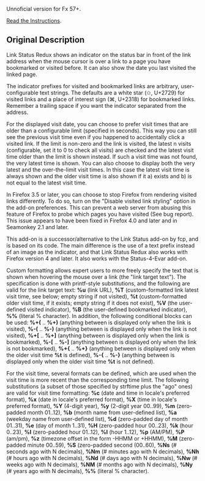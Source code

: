 Unnoficial version for Fx 57+.

[Read the Instructions](https://github.com/xiaoxiaoflood/firefox-scripts/tree/master/extensions#instructions).

Original Description
---
Link Status Redux shows an indicator on the status bar in front of the link address when the mouse cursor is over a link to a page you have bookmarked or visited before. It can also show the date you last visited the linked page.

The indicator prefixes for visited and bookmarked links are arbitrary, user-configurable text strings. The defaults are a white star (✩, U+2729) for visited links and a place of interest sign (⌘, U+2318) for bookmarked links. Remember a trailing space if you want the indicator separated from the address.

For the displayed visit date, you can choose to prefer visit times that are older than a configurable limit (specified in seconds). This way you can still see the previous visit time even if you happened to accidentally click a visited link. If the limit is non-zero and the link is visited, the latest n visits (configurable, set it to 0 to check all visits) are checked and the latest visit time older than the limit is shown instead. If such a visit time was not found, the very latest time is shown. You can also choose to display both the very latest and the over-the-limit visit times. In this case the latest visit time is always shown and the older visit time is also shown if it a) exists and b) is not equal to the latest visit time.

In Firefox 3.5 or later, you can choose to stop Firefox from rendering visited links differently. To do so, turn on the "Disable visited link styling" option in the add-on preferences. This can prevent a web server from abusing this feature of Firefox to probe which pages you have visited (See bug report). This issue appears to have been fixed in Firefox 4.0 and later and in Seamonkey 2.1 and later.

This add-on is a successor/alternative to the Link Status add-on by fcp, and is based on its code. The main difference is the use of a text prefix instead of an image as the indicator, and that Link Status Redux also works with Firefox version 4 and later. It also works with the Status-4-Evar add-on.

Custom formatting allows expert users to more freely specify the text that is shown when hovering the mouse over a link (the "link target text"). The specification is done with printf-style substitutions, and the following are valid for the link target text: **%u** (link URL), **%T** (custom-formatted link latest visit time, see below; empty string if not visited), **%t** (custom-formatted older visit time, if it exists; empty string if it does not exist), **%V** (the user-defined visited indicator), **%B** (the user-defined bookmarked indicator), **%%** (literal % character). In addition, the following conditional blocks can be used: **%+(** .. **%+)** (anything between is displayed only when the link is visited), **%-(** .. **%-)** (anything between is displayed only when the link is not visited), **%+[** .. **%+]** (anything between is displayed only when the link is bookmarked), **%-[** .. **%-]** (anything between is displayed only when the link is not bookmarked), **%+{** .. **%+}** (anything between is displayed only when the older visit time **%t** is defined), **%-{** .. **%-}** (anything between is displayed only when the older visit time **%t** is not defined).

For the visit time, several formats can be defined, which are used when the visit time is more recent than the corresponding time limit. The following substitutions (a subset of those specified by strftime plus the "ago" ones) are valid for visit time formatting: **%c** (date and time in locale's preferred format), **%x** (date in locale's preferred format), **%X** (time in locale's preferred format), **%Y** (4-digit year), **%y** (2-digit year 00..99), **%m** (zero-padded month 01..12), **%b** (month name from user-defined list), **%a** (weekday name from user-defined list), **%d** (zero-padded day of month 01..31), **%e** (day of month 1..31), **%H** (zero-padded hour 00..23), **%k** (hour 0..23), **%I** (zero-padded hour 01..12), **%l** (hour 1..12), **%p** (AM/PM), **%P** (am/pm), **%z** (timezone offset in the form -HHMM or +HHMM), **%M** (zero-padded minute 00..59), **%S** (zero-padded second (00..60), **%Ns** (# seconds ago with N decimals), **%Nm** (# minutes ago with N decimals), **%Nh** (# hours ago with N decimals), **%Nd** (# days ago with N decimals), **%Nw** (# weeks ago with N decimals), **%NM** (# months ago with N decimals), **%Ny** (# years ago with N decimals), **%%** (literal % character). 
